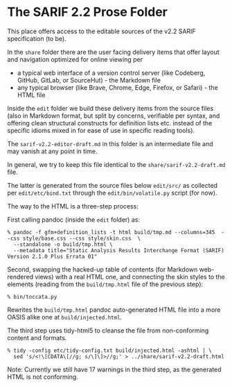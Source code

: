 # The SARIF 2.2 Prose Folder

This place offers access to the editable sources of the v2.2 SARIF specification (to be).

In the `share` folder there are the user facing delivery items that offer layout and navigation
optimized for online viewing per 

- a typical web interface of a version control server (like Codeberg, GitHub, GitLab, or SourceHut) - the Markdown file
- any typical browser (like Brave, Chrome, Edge, Firefox, or Safari) - the HTML file

Inside the `edit` folder we build these delivery items from the source files (also in Markdown format, but
split by concerns, verifiable per syntax, and offering clean structural constructs for definition lists etc.
instead of the specific idioms mixed in for ease of use in specific reading tools).

The `sarif-v2.2-editor-draft.md` in this folder is an intermediate file and may vanish at any point in time.

In general, we try to keep this file identical to the `share/sarif-v2.2-draft.md` file.

The latter is generated from the source files below `edit/src/` as collected per `edit/etc/bind.txt` through
the `edit/bin/volatile.py` script (for now).

The way to the HTML is a three-step process:

First calling pandoc (inside the `edit` folder) as:

```console
% pandoc -f gfm+definition_lists -t html build/tmp.md --columns=345  --css style/base.css --css style/skin.css  \
  --standalone -o build/tmp.html \
  --metadata title="Static Analysis Results Interchange Format (SARIF) Version 2.1.0 Plus Errata 01"
```

Second, swapping the hacked-up table of contents (for Markdown web-rendered views) with a real HTML one,
and connecting the skin styles to the elements (reading from the `build/tmp.html` file of the previous step):

```console
% bin/toccata.py
```

Rewrites the `build/tmp.html` pandoc auto-generated HTML file into a more OASIS alike one at `build/injected.html`. 

The third step uses tidy-html5 to cleanse the file from non-conforming content and formats.
```console
% tidy -config etc/tidy-config.txt build/injected.html -ashtml | \
  sed 's/<!\[CDATA\[//g; s/\]\]>//g;' > ../share/sarif-v2.2-draft.html
```

Note: Currently we still have 17 warnings in the third step, as the generated HTML is not conforming.

